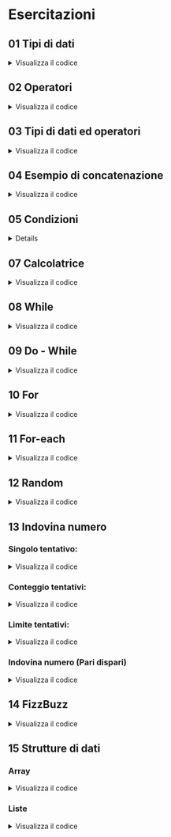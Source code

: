 # Esercitazioni
## 01 Tipi di dati
<details>
    <summary> Visualizza il codice </summary>

```c#
lòkk
```
</details>

## 02 Operatori
<details>
    <summary> Visualizza il codice </summary>

```c#
lòkk
```
</details>

## 03 Tipi di dati ed operatori
<details>
    <summary> Visualizza il codice </summary>

```c#
int numero;  //inizializzo la variabile numero con il valore 10
numero = 10; //dichiaro una variabile di tipo intero

int età = 20;       //dichiaro ed inizializzo una variabile di tipo intero
Console.WriteLine("L'età è:" +età);

// Esempi di modifiche ad un intero:

età++;          //permette di aggiungere un'unità alla variabile diciarata
età+= 5;        //permette di aggiungere QUANTO VUOI alla variabile diciarata

int addendo = random.Next(1,11);
età+= addendo   //permette di aggiungere un numero random  alla variabile dichiarata
```
</details>

## 04 Esempio di concatenazione
<details>
    <summary> Visualizza il codice </summary>

```c#
Console.Write ("Inserisci il tuo nome: \t");
string nome = Console.ReadLine()!;      //dichiarazione della stringa "nome"
int codice = 123456;                    //dichiarazione del numero intero "123456"

Console.WriteLine ($"{nome} - {codice}");
```
</details>

## 05 Condizioni
<details>
Le condizioni possono essere:
- if
- if-else
- if-else if-else
- switch


    <summary> Visualizza il codice </summary>

```c#
//IF
int numero = 10;    //se il numero = 10, stampa il numero
if (numero == 10)   // utilizzo l'operatore confronto / non serve " ; " se lo metto al centro 
{
    Console.WriteLine("Il numero è 10");
}

// IF ELSE

int numero = 10;
if (numero == 10) 
{
    Console.WriteLine("Il numero è 10");
}
else        //restituisce un altro valore in caso di false
{
Console.WriteLine("Il numero NON è 10");
}

//IF  ELSE IF  ELSE

int numero = 9;
if (numero == 10) 
{
    Console.WriteLine("Il numero è 10");
}
else if (numero > 10)
{
    Console.WriteLine("Il numero è maggiore di 10");
}
else
{
Console.WriteLine("Il numero è minore di 10");
}

//SWITCH

int giorno =int.Parse(Console.ReadLine()); //permette di digitare un numero 
switch (giorno) //giorno è la condizione
{
    case 1:
        Console.WriteLine("Lunedì");
    break;
    case 2:
        Console.WriteLine("Martedì");
    break;
    case 3:
        Console.WriteLine("Mercoledì");
    break;
    case 4:
        Console.WriteLine("Giovedì");
    break;
    case 5:
        Console.WriteLine("Venerdì");
    break;
    case 6:
        Console.WriteLine("Sabato");
    break;
    case 7:
        Console.WriteLine("Domenica");
    break;
    default:
        Console.WriteLine("Il numero non corrisponde a nessun giorno della settimana");
    break;
}
```
</details>

## 07 Calcolatrice
<details>
    <summary> Visualizza il codice </summary>

```c#
Console.WriteLine ("Ciao! Questa è una calcolatrice.\t");

// comandi per fare inserire due numeri all'utente con conseguente conversione da stringa a valore
Console.Write ("Prego, inserisci il primo numero:");
double a = double.Parse(Console.ReadLine());
Console.Write ("Ora inserisci il secondo numero:");
double b = double.Parse(Console.ReadLine());

Console.WriteLine ();     //spazio

Console.WriteLine ("Quale operazione vuoi fare?\n"); 
//promt di scelta dell'operazione
Console.WriteLine ("- per somma digita 1");
Console.WriteLine ("- per differenza digita 2");
Console.WriteLine ("- per prodotto digita 3");
Console.WriteLine ("- per divisione digita 4");

Console.WriteLine ();     //spazio

Console.Write("Inserisci la tua scelta: ");
//acquisizione della scelta dell'utente
int operazione = int.Parse(Console.ReadLine ());    //definizione della variabile del risultato + collegamento del valore "operazione" al comando switch per restituzione calcolo
double risultato = 0; //assegnazione di un valore di default per farlo continuare

switch (operazione) 
{
    case 1:
        risultato = a + b;          //somma
    break;
    case 2:
        risultato = a - b;          //differenza
    break;
    case 3:
        risultato = a * b;          //prodotto
    break;
    case 4:
    if (b == 0)
{
    Console.WriteLine("Impossibile");
}     
        risultato = a / b;          //divisione
    break;
    default: 
        Console.WriteLine("Ritenta");           // messaggio di errore se numero digitato è maggiore di 4
    break;
}

Console.WriteLine($"Il risultato è: {risultato}");
```
</details>

## 08 While
<details>
    <summary> Visualizza il codice </summary>

```c#
//DO

A partire dal numero digitato ..
int numero = 10; 

.. si ferma finché non si verifica la condizione sopra (quindi non può scendere sotto a 0)
while (numero > 0)
{
    Console.WriteLine(numero);
    numero--;
}


```
</details>

## 09 Do - While
<details>
    <summary> Visualizza il codice </summary>

```c#
// la differenza col primo è che qua stampa almeno il primo int (in questo caso 10)

int numero = 10;

do 
{
Console.WriteLine(numero);
numero--;
}
while (numero > 11);

```
</details>

## 10 For
<details>
    <summary> Visualizza il codice </summary>

```c#
//Esegue il comando per tot volte (per un numero di volte compreso tra 0 e 10 lui aggiunge 1)

int n = 13; //facciamo girare per 10 volte il comando +1
for (int i = 01; i <= n;)
{
    Console.WriteLine(i);
    i++;
}
```
</details>

## 11 For-each
<details>
    <summary> Visualizza il codice </summary>

```c#
//for each senza array

string scritta = "ciao";
foreach (char lettera in scritta)
{
    Console.WriteLine(lettera);
}
```
</details>

## 12 Random
<details>
    <summary> Visualizza il codice </summary>

```c#
Random random = new Random(); //si scrive il costruttore
int numero = random.Next(-10,10); //il numero estratto è compreso tra .. e .. 

Console.WriteLine($"Il numero casuale è {numero}");
```
</details>

## 13 Indovina numero
### Singolo tentativo:
<details>
    <summary> Visualizza il codice </summary>

```c#

```
</details>

### Conteggio tentativi:

<details>
    <summary> Visualizza il codice </summary>

```c#

```
</details>

### Limite tentativi:

<details>
    <summary> Visualizza il codice </summary>

```c#

```
</details>

### Indovina numero (Pari dispari)
<details>
    <summary> Visualizza il codice </summary>

```c#

```
</details>

## 14 FizzBuzz
<details>
    <summary> Visualizza il codice </summary>

```c#
Console.Write ("Inserisci il tuo nome: \t");
string nome = Console.ReadLine()!;

int codice = 123456;

Console.WriteLine ($"{nome} - {codice}");
```
</details>

## 15 Strutture di dati
### Array
<details>
    <summary> Visualizza il codice </summary>

```c#
// è necessario definire la "grandezza della cartella"
//in caso di stringhe, abbiamo le virgolette
string [] nomi = new string [3];
nomi[0] = "Mario";
nomi[1] = "Luigi";
nomi[2] = "Bowser";

Console.WriteLine($"Ciao {nomi[0]}, {nomi [1]}, {nomi[2]}");

//in caso di interi non sono necessarie le virgolette
int [] numeri = new int [3];
numeri[0] = 10;
numeri[1] = "20";
numeri[2] = 30;
Console.WriteLine($"I numeri sono {numeri[0]}, {numeri[1]}, {numeri[2]}");

nomeArray.Length // definisce la grandezza del contenitore:
Console.WriteLine($"Il numero di elementi è {nomi.Length}");
```
</details>

### Liste

<details>
    <summary> Visualizza il codice </summary>

```c#
//in caso di stringhe
List<string> nomi = new List<string>(); //Rispetto ad Array, NON DOBBIAMO PREDEFINIRE IL NUMERO DI ELEMENTI
nomi.Add("Mario");
nomi.Add ("Luigi");
nomi.Add ("Bowser");
nomi.Add ("Ginevra");

//in generale, per aggiungere basta: 
nomeLista.Add("");
//oppure
List<string> nomi = new List<string>{"Mario", "Luigi", "Giovanni"};


//in caso di interi
List<int> numeri = new List<int>();
numeri.Add(10);
numeri.Add(20);
numeri.Add(30);

List<int> numeri = new List<int>{10, 20, 30};

nomeLista.Count // conta il numero di elementi all'interno
Console.WriteLine($"Il numero di elementi è {numeri.Count}");
```
</details>
